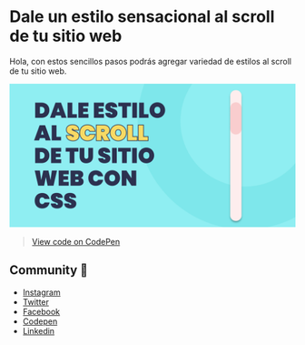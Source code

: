 # Dale un estilo sensacional al scroll de tu sitio web
Hola, con estos sencillos pasos podrás agregar variedad de estilos al scroll de tu sitio web.

![Dando un estilo creativo al scroll - Codegenial](https://github.com/codegenial/Scroll-Creativo/blob/master/img/portada.jpg?raw=true)

> [View code on CodePen](https://codepen.io)

## Community :beers:
- [Instagram](https://instagram.com/codegenial)
- [Twitter](https://twitter.com/codegenial)
- [Facebook](https://facebook.com/codegenial)
- [Codepen](https://codepen.io/codegenial)
- [Linkedin](https://www.linkedin.com/company/42469318/admin/)
